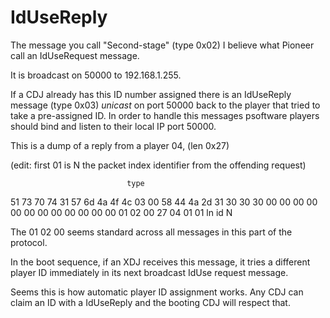 # IdUseReply


The message you call "Second-stage" (type 0x02) I believe what Pioneer call an IdUseRequest message. 

It is broadcast on 50000 to 192.168.1.255.

If a CDJ already has this ID number assigned there is an IdUseReply message (type 0x03) _unicast_ on port 50000 back to the player that tried to take a pre-assigned ID.
In order to handle this messages psoftware players should bind and listen  to their local IP port 50000.


This is a dump of a reply from a player 04, (len 0x27) 

(edit: first 01 is N the packet index identifier from the offending request)



                              type
51 73 70 74 31 57 6d 4a 4f 4c 03 00 58 44 4a 2d
31 30 30 30 00 00 00 00 00 00 00 00 00 00 00 00
01 02 00 27 04 01 01
         ln id N

The 01 02 00 seems standard across all messages in this part of the protocol.


In the boot sequence, if an XDJ receives this message, it tries a different player ID immediately in its next broadcast IdUse request message.

Seems this is how automatic player ID assignment works. Any CDJ can claim an ID with a IdUseReply and the booting CDJ will respect that.
